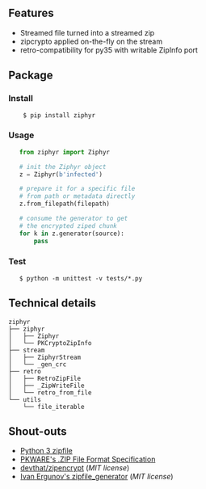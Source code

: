 ## Features
* Streamed file turned into a streamed zip
* zipcrypto applied on-the-fly on the stream
* retro-compatibility for py35 with writable ZipInfo port

## Package

### Install

```console
    $ pip install ziphyr
```

### Usage

```python
   from ziphyr import Ziphyr

   # init the Ziphyr object
   z = Ziphyr(b'infected')

   # prepare it for a specific file
   # from path or metadata directly
   z.from_filepath(filepath)

   # consume the generator to get
   # the encrypted ziped chunk
   for k in z.generator(source):
       pass
```

### Test

```console
   $ python -m unittest -v tests/*.py
```

## Technical details

```console
ziphyr
├── ziphyr
│   ├── Ziphyr
│   └── PKCryptoZipInfo
├── stream
│   ├── ZiphyrStream
│   └── _gen_crc
├── retro
│   ├── RetroZipFile
│   ├── _ZipWriteFile
│   └── retro_from_file
└── utils
    └── file_iterable
```

## Shout-outs

* [Python 3 zipfile](https://docs.python.org/3/library/zipfile.html>)
* [PKWARE's .ZIP File Format Specification](https://pkware.cachefly.net/webdocs/casestudies/APPNOTE.TXT)
* [devthat/zipencrypt](https://github.com/devthat/zipencrypt) (*MIT license*)
* [Ivan Ergunov's zipfile_generator](https://repl.it/@IvanErgunov/zipfilegenerator>) (*MIT license*)
